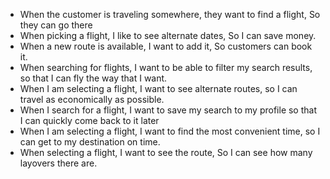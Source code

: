 - When the customer is traveling somewhere, they want to find a flight, So they can go there
- When picking a flight, I like to see alternate dates, So I can save money.
- When a new route is available, I want to add it, So customers can book it. 
- When searching for flights, I want to be able to filter my search results, so that I can fly the way that I want.
- When I am selecting a flight, I want to see alternate routes, so I can travel as economically as possible.
- When I search for a flight, I want to save my search to my profile so that I can quickly come back to it later
- When I am selecting a flight, I want to find the most convenient time, so I can get to my destination on time.
- When selecting a flight, I want to see the route, So I can see how many layovers there are.